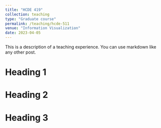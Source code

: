 ```yaml
---
title: "HCDE 419"
collection: teaching
type: "Graduate course"
permalink: /teaching/hcde-511
venue: "Information Visualization"
date: 2023-04-05
---
```


This is a description of a teaching experience. You can use markdown like any other post.

Heading 1
======

Heading 2
======

Heading 3
======
